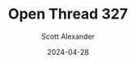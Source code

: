 ---
layout: podcast
title: "Open Thread 327"
author: Scott Alexander
description: https://www.astralcodexten.com/p/open-thread-327
date: 2024-04-28
length: 580803
duration: 145
guid: open-thread-327
---